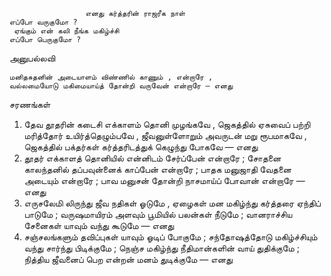 

                     எனது கர்த்தரின் ராஜரீக நாள் 
    எப்போ வருகுமோ ?
     ஏங்கும் என் கலி நீங்க மகிழ்ச்சி
    எப்போ பெருகுமோ ?
 
அனுபல்லவி

    மனிதசுதனின் அடையாளம் விண்ணில் காணும் , என்றாரே ,
    வல்லமையோடு மகிமையாய்த் தோன்றி வருவேன் என்றாரே — எனது
 
சரணங்கள்
1.   தேவ தூதரின் கடைசி எக்காளம் தொனி முழங்கவே ,
       ஜெகத்தில் ஏசுவைப் பற்றி மரித்தோர் உயிர்த்தெழும்பவே ,
       ஜீவனுள்ளோறும் அவருடன் மறு ரூபமாகவே ,
       ஜெகத்தில் பக்தர்கள் கர்த்தரிடத்துக் கெழுந்து போகவே — எனது
 2.   தூதர் எக்காளத் தொனியில் என்னிடம் சேர்ப்பேன் என்றாரே ;
       சோதனை காலந்தனில் தப்பவுன்னைக் காப்பேன் என்றாரே ;
       பாதக மனுஜாதி வேதனை அடையும் என்றாரே ;
       பாவ மனுசன் தோன்றி நாசமாய்ப் போவான் என்றாரே — எனது
 3.   எருசலேமி லிருந்து ஜீவ நதிகள் ஓடுமே ,
       ஏழைகள் மன மகிழ்ந்து கர்த்தரை ஏந்திப் பாடுமே ;
       வருஷமாயிரம் அளவும் பூமியில் பலன்கள் நீடுமே ;
       வானராச்சிய சேனைகள் யாவும் வந்து கூடுமே — எனது
 4.   சஞ்சலங்களும் தவிப்புகள் யாவும் ஓடிப் போகுமே ;
       சந்தோஷத்தோடு மகிழ்ச்சியும் வந்து சார்ந்து பிடிக்குமே ;
       நெஞ்ச மகிழ்ந்து நீதிமான்களின் வாய் துதிக்குமே ;
       நித்திய ஜீவனைப் பெற என்றன் மனம் துடிக்குமே — எனது


